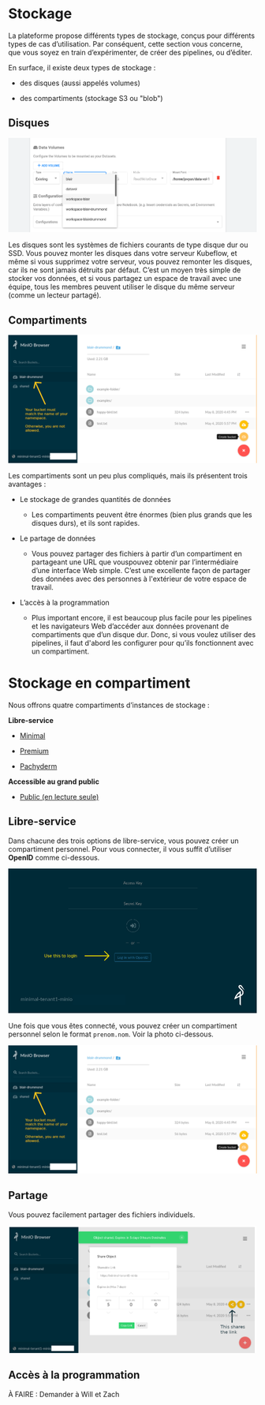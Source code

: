 # Stockage

La plateforme propose différents types de stockage, conçus 
pour différents types de cas d’utilisation. Par conséquent, 
cette section vous concerne, que vous soyez en train d’expérimenter, 
de créer des pipelines, ou d’éditer.  

En surface, il existe deux types de stockage :

- des disques (aussi appelés volumes)

- des compartiments (stockage S3 ou "blob")


## Disques

![Volumes de données](images/kubeflow_existing_volume.png)

Les disques sont les systèmes de fichiers courants de type disque dur ou SSD. 
Vous pouvez monter les disques dans votre serveur Kubeflow, et même si vous 
supprimez votre serveur, vous pouvez remonter les disques, car ils ne sont jamais 
détruits par défaut. C’est un moyen très simple de stocker vos données, 
et si vous partagez un espace de travail avec une équipe, tous les membres peuvent 
utiliser le disque du même serveur (comme un lecteur partagé).


## Compartiments


![Compartiments/Stockage d’objets](images/minio_self_serve_bucket.png)

Les compartiments sont un peu plus compliqués, mais ils présentent trois avantages :

- Le stockage de grandes quantités de données
  - Les compartiments peuvent être énormes (bien plus grands que les disques durs), 
    et ils sont rapides.
  
- Le partage de données
  - Vous pouvez partager des fichiers à partir d’un compartiment en partageant 
    une URL que vouspouvez obtenir par l’intermédiaire d’une interface Web simple. 
    C’est une excellente façon de partager des données avec des personnes à 
    l'extérieur de votre espace de travail.
    
- L’accès à la programmation
  - Plus important encore, il est beaucoup plus facile pour les pipelines et 
    les navigateurs Web d’accéder aux données provenant de compartiments que 
    d’un disque dur. Donc, si vous voulez utiliser des pipelines, il faut d'abord 
    les configurer pour qu’ils fonctionnent avec un compartiment.
    

# Stockage en compartiment

Nous offrons quatre compartiments d’instances de stockage :

**Libre-service**

- [Minimal](https://minimal-tenant1-minio.example.ca)

- [Premium](https://premium-tenant1-minio.example.ca)

- [Pachyderm](https://pachyderm-tenant1-minio.example.ca)

**Accessible au grand public**

- [Public (en lecture seule)](https://datasets.example.ca)


## Libre-service

Dans chacune des trois options de libre-service, vous pouvez créer un compartiment personnel. 
Pour vous connecter, il vous suffit d’utiliser **OpenID** comme ci-dessous.


![Compartiments/Stockage d’objets](images/minio_self_serve_login.png)

Une fois que vous êtes connecté, vous pouvez créer un compartiment personnel 
selon le format `prenom.nom`. Voir la photo ci-dessous.


![Compartiments/Stockage d’objets](images/minio_self_serve_bucket.png)

## Partage

Vous pouvez facilement partager des fichiers individuels.

![Partage de fichiers Minio](images/minio_self_serve_share.png)


## Accès à la programmation

À FAIRE : Demander à Will et Zach
